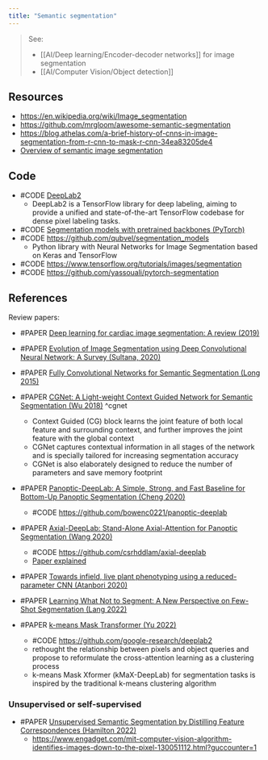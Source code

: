 ```yaml
---
title: "Semantic segmentation"
---
```


> See:
> - [[AI/Deep learning/Encoder-decoder networks]] for image segmentation 
> - [[AI/Computer Vision/Object detection]]

## Resources
- https://en.wikipedia.org/wiki/Image_segmentation
- https://github.com/mrgloom/awesome-semantic-segmentation
- https://blog.athelas.com/a-brief-history-of-cnns-in-image-segmentation-from-r-cnn-to-mask-r-cnn-34ea83205de4
- [Overview of semantic image segmentation](https://www.jeremyjordan.me/semantic-segmentation/)

## Code
- #CODE [DeepLab2](https://github.com/google-research/deeplab2)
	- DeepLab2 is a TensorFlow library for deep labeling, aiming to provide a unified and state-of-the-art TensorFlow codebase for dense pixel labeling tasks.
- #CODE [Segmentation models with pretrained backbones (PyTorch)](https://github.com/qubvel/segmentation_models)
- #CODE https://github.com/qubvel/segmentation_models
	- Python library with Neural Networks for Image Segmentation based on Keras and TensorFlow
- #CODE https://www.tensorflow.org/tutorials/images/segmentation
- #CODE https://github.com/yassouali/pytorch-segmentation

## References
Review papers:
- #PAPER [Deep learning for cardiac image segmentation: A review (2019)](https://arxiv.org/abs/1911.03723)
- #PAPER [Evolution of Image Segmentation using Deep Convolutional Neural Network: A Survey (Sultana, 2020)](https://arxiv.org/abs/2001.0407430)

- #PAPER [Fully Convolutional Networks for Semantic Segmentation (Long 2015)](https://arxiv.org/abs/1411.4038)
- #PAPER [CGNet: A Light-weight Context Guided Network for Semantic Segmentation (Wu 2018)](https://arxiv.org/abs/1811.08201) ^cgnet
	- Context Guided (CG) block learns the joint feature of both local feature and surrounding context, and further improves the joint feature with the global context
	- CGNet captures contextual information in all stages of the network and is specially tailored for increasing segmentation accuracy 
	- CGNet is also elaborately designed to reduce the number of parameters and save memory footprint
- #PAPER [Panoptic-DeepLab: A Simple, Strong, and Fast Baseline for Bottom-Up Panoptic Segmentation (Cheng 2020)](https://arxiv.org/abs/1911.10194)
	- #CODE https://github.com/bowenc0221/panoptic-deeplab
- #PAPER [Axial-DeepLab: Stand-Alone Axial-Attention for Panoptic Segmentation (Wang 2020)](https://arxiv.org/abs/2003.07853)
	- #CODE https://github.com/csrhddlam/axial-deeplab
	- [Paper explained](https://www.youtube.com/watch?v=hv3UO3G0Ofo)
- #PAPER [Towards infield, live plant phenotyping using a reduced-parameter CNN (Atanbori 2020)](https://link.springer.com/article/10.1007%2Fs00138-019-01051-7)
- #PAPER [Learning What Not to Segment: A New Perspective on Few-Shot Segmentation (Lang 2022)](https://arxiv.org/pdf/2203.07615v2)            
- #PAPER [k-means Mask Transformer (Yu 2022)](https://arxiv.org/pdf/2207.04044v1)
	- #CODE https://github.com/google-research/deeplab2
	- rethought the relationship between pixels and object queries and propose to reformulate the cross-attention learning as a clustering process
	- k-means Mask Xformer (kMaX-DeepLab) for segmentation tasks is inspired by the traditional k-means clustering algorithm

### Unsupervised or self-supervised
- #PAPER [Unsupervised Semantic Segmentation by Distilling Feature Correspondences (Hamilton 2022)](https://arxiv.org/pdf/2203.08414)            
	- https://www.engadget.com/mit-computer-vision-algorithm-identifies-images-down-to-the-pixel-130051112.html?guccounter=1